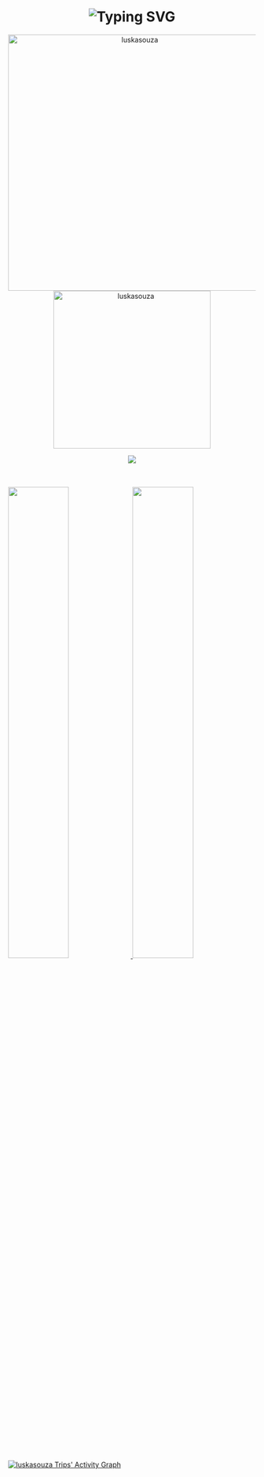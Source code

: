 <h1 align="center">
 <b>
<img src="https://readme-typing-svg.herokuapp.com?font=Fira+Code&pause=1000&color=000&center=true&vCenter=true&multiline=true&width=435&lines=Hello+World%F0%9F%91%8B" alt="Typing SVG" />
  </b>
</h1>

<p align="center">
    <a href="https://github.com/luskasouza"><img src="https://github-profile-summary-cards.vercel.app/api/cards/profile-details?username=luskasouza&theme=tokyonight&hide_border=true"  width="520" alt="luskasouza"/></a>
<a href="https://github.com/luskasouza"><img src="https://github-readme-stats.vercel.app/api/top-langs?username=luskasouza&show_icons=true&locale=en&layout=compact&theme=tokyonight" width="320"  alt="luskasouza"/></a>
</p>

<div align="center">
  <img src="https://profile-counter.glitch.me/luskasouza/count.svg">
</div>
<br>
<br/>
<p align="left">
  <a href="https://abhigyantrips.dev/">
  <img width="49.5%" src="https://github-readme-stats.vercel.app/api?username=luskasouza&show_icons=true&theme=dracula&hide_border=true" />
    <img width="49.5%" src="https://github-readme-streak-stats.herokuapp.com/?user=luskasouza&theme=dracula&hide_border=true" />
  </a>
</p>
<p>
<br>

[![luskasouza Trips' Activity Graph](https://activity-graph.herokuapp.com/graph?username=luskasouza&custom_title=luskasouza&theme=dracula&bg_color=282828&hide_border=true&line=FD6E95&point=3572A5)](https://github.com/luskasouza)
